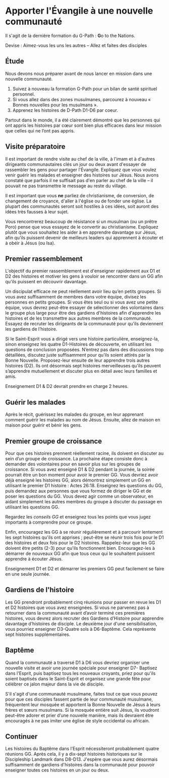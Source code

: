 # Apporter l'Évangile à une nouvelle communauté

Il s'agit de la dernière formation du G-Path : **G**o to the Nations.

Devise : Aimez-vous les uns les autres – Allez et faites des disciples

## Étude

Nous devons nous préparer avant de nous lancer en mission dans une nouvelle communauté.

1.  Suivez à nouveau la formation G-Path pour un bilan de santé spirituel personnel.
2.  Si vous allez dans des zones musulmanes, parcourez à nouveau « Bonnes nouvelles pour les musulmans ».
3.  Apprenez les histoires de D-Path D1-D6 par coeur.

Partout dans le monde, il a été clairement démontré que les personnes qui ont appris les histoires par cœur sont bien plus efficaces dans leur mission que celles qui ne l’ont pas appris.

## Visite préparatoire

Il est important de rendre visite au chef de la ville, à l'imam et à d'autres dirigeants communautaires clés un jour ou deux avant d'essayer de rassembler les gens pour partager l'Évangile. Expliquez que vous voulez venir guérir les malades et enseigner des histoires sur Jésus. Nous avons constaté que parfois il ne suffisait pas d'en parler au chef de la ville – il pouvait ne pas transmettre le message au reste du village.

Il est important que vous **ne** parliez de christianisme, de conversion, de changement de croyance, d'aller à l'église ou de fonder une église. La plupart des communautés seront soit hostiles à ces idées, soit auront des idées très fausses à leur sujet.

Vous rencontrerez beaucoup de résistance si un musulman (ou un prêtre Poro) pense que vous essayez de le convertir au christianisme. Expliquez plutôt que vous souhaitez les aider à en apprendre davantage sur Jésus, afin qu’ils puissent devenir de meilleurs leaders qui apprennent à écouter et à obéir à Jésus (ou Isa).

## Premier rassemblement

L'objectif du premier rassemblement est d'enseigner rapidement aux D1 et D2 des histoires et motiver les gens à vouloir se rencontrer dans un GG afin qu'ils puissent en découvrir davantage.

Un discipulat efficace ne peut réellement avoir lieu qu’en petits groupes. Si vous avez suffisamment de membres dans votre équipe, divisez les personnes en petits groupes. Si vous êtes seul ou si vous avez une petite équipe, vous devrez peut-être essayer de sélectionner des volontaires dans le groupe plus large pour être des gardiens d'histoires afin d'apprendre les histoires et de les transmettre aux autres membres de la communauté. Essayez de recruter les dirigeants de la communauté pour qu’ils deviennent les gardiens de l’histoire.

Si le Saint-Esprit vous a dirigé vers une histoire particulière, enseignez-la, sinon enseignez les quatre D1-Histoires de découverte, en utilisant les questions de conclusion proposées. N’entrez pas dans des discussions trop détaillées, discutez juste suffisamment pour qu’ils soient attirés par la Bonne Nouvelle. Proposez-leur ensuite de leur apprendre trois autres histoires (D2). Ils ont désormais sept histoires merveilleuses qu’ils peuvent s’apprendre mutuellement et discuter plus en détail avec leurs familles et amis.

Enseignement D1 & D2 devrait prendre en charge 2 heures.

## Guérir les malades

Après le récit, guérissez les malades du groupe, en leur apprenant comment guérir les malades au nom de Jésus. Ensuite, allez de maison en maison pour guérir et bénir les gens.

## Premier groupe de croissance

Pour que ces histoires prennent réellement racine, ils doivent en discuter au sein d’un groupe de croissance. La prochaine étape consiste donc à demander des volontaires pour en savoir plus sur les groupes de croissance. Si vous avez enseigné D1 & D2 pendant la journée, la soirée pourrait être un bon moment pour avoir le premier GG. Vous devriez avoir déjà enseigné les histoires GG, alors démontrez simplement un GG en utilisant le premier D1 histoire : Actes 26:18. Enseignez les questions du GG, puis demandez aux personnes que vous formez de diriger le GG et de poser les questions du GG. Vous devez agir comme un observateur, en aidant simplement les autres membres du groupe à discuter du passage en utilisant les questions GG.

Regardez les *conseils GG* et enseignez tous les points que vous jugez importants à comprendre pour ce groupe.

Enfin, encouragez les GG à se réunir régulièrement et à parcourir lentement les sept histoires qu'ils ont apprises ; peut-être se réunir trois fois pour le D1 des histoires et deux fois pour le D2 histoires. Rappelez-leur que les GG doivent être petits (2-3) pour qu'ils fonctionnent bien. Encouragez-les à démarrer de nouveaux GG afin que tous ceux qui le souhaitent puissent apprendre à écouter Jésus.

Enseignement D1 et D2 et démarrer les premiers GG peut facilement se faire en une seule journée.

## Gardiens de l'histoire

Les GG prendront probablement cinq réunions pour passer en revue les D1 et D2 histoires que vous avez enseignées. Si vous ne parvenez pas à retourner dans la communauté avant d’avoir terminé ces premières histoires, vous devrez alors recruter des Gardiens d’Histoire pour apprendre davantage d’histoires de disciple. Le deuxième jour d'une sensibilisation, vous pourriez enseigner D3-Quatre sols à D6-Baptême. Cela représente sept histoires supplémentaires.

## Baptême

Quand la communauté a traversé D1 à D6 vous devriez organiser une nouvelle visite et avoir une journée spéciale pour enseigner D7- Baptisez dans l'Esprit, puis baptisez tous les nouveaux croyants, priez pour qu'ils soient baptisés dans le Saint-Esprit et organisez une grande fête pour célébrer ce jalon majeur dans la vie de disciple.

S'il s'agit d'une communauté musulmane, faites tout ce que vous pouvez pour que ces disciples fassent partie de leur communauté musulmane, fréquentent leur mosquée et apportent la Bonne Nouvelle de Jésus à leurs frères et sœurs musulmans. Si la mosquée entière suit Jésus, ils voudront peut-être adorer et prier d’une nouvelle manière, mais ils devraient être encouragés à ne pas imiter une église de style occidental ou africain.

## Continuer

Les histoires du Baptême dans l’Esprit nécessiteront probablement quatre réunions GG. Après cela, il y a dix-sept histoires historiques sur le Discipleship Landmark dans D8-D13. J'espère que vous aurez désormais suffisamment de gardiens d'histoires dans la communauté pour pouvoir enseigner toutes ces histoires en un jour ou deux.
